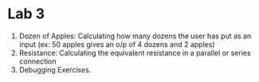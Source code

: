 # Lab 3
1. Dozen of Apples: Calculating how many dozens the user has put as an input (ex: 50 apples gives an o/p of 4 dozens and 2 apples)
2. Resistance: Calculating the equivalent resistance in a parallel or series connection  
3. Debugging Exercises.

